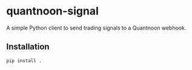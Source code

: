 # quantnoon-signal

A simple Python client to send trading signals to a Quantnoon webhook.

## Installation

```bash
pip install .
